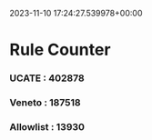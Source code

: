2023-11-10 17:24:27.539978+00:00
# Rule Counter 
 ### UCATE : 402878

 ### Veneto : 187518

 ### Allowlist : 13930